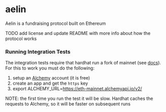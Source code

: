 # aelin

Aelin is a fundraising protocol built on Ethereum

TODO add license and update README with more info about how the protocol works

### Running Integration Tests

The integration tests require that hardhat run a fork of mainnet (see [docs](https://hardhat.org/hardhat-network/guides/mainnet-forking.html)). For this to work you must do the following:
1. setup an [Alchemy](https://www.alchemy.com/) account (it is free)
2. create an app and get the `https` key
3. export ALCHEMY_URL=https://eth-mainnet.alchemyapi.io/v2/<key>

NOTE: the first time you run the test it will be slow. Hardhat caches the requests to Alchemy, so it will be faster on subsequent runs